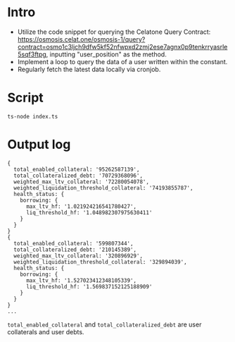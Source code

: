 # Intro
- Utilize the code snippet for querying the Celatone Query Contract:
https://osmosis.celat.one/osmosis-1/query?contract=osmo1c3ljch9dfw5kf52nfwpxd2zmj2ese7agnx0p9tenkrryasrle5sqf3ftpg, inputting "user_position" as the method.
- Implement a loop to query the data of a user written within the constant.
- Regularly fetch the latest data locally via cronjob.

# Script
```
ts-node index.ts
```

# Output log
```
{
  total_enabled_collateral: '95262587139',
  total_collateralized_debt: '70729368096',
  weighted_max_ltv_collateral: '72280054078',
  weighted_liquidation_threshold_collateral: '74193855787',
  health_status: {
    borrowing: {
      max_ltv_hf: '1.021924216541780427',
      liq_threshold_hf: '1.048982307975630411'
    }
  }
}
{
  total_enabled_collateral: '599807344',
  total_collateralized_debt: '210145389',
  weighted_max_ltv_collateral: '320896929',
  weighted_liquidation_threshold_collateral: '329894039',
  health_status: {
    borrowing: {
      max_ltv_hf: '1.527023412348105339',
      liq_threshold_hf: '1.569837152125188909'
    }
  }
}
...

```
`total_enabled_collateral` and `total_collateralized_debt` are user collaterals and user debts. 